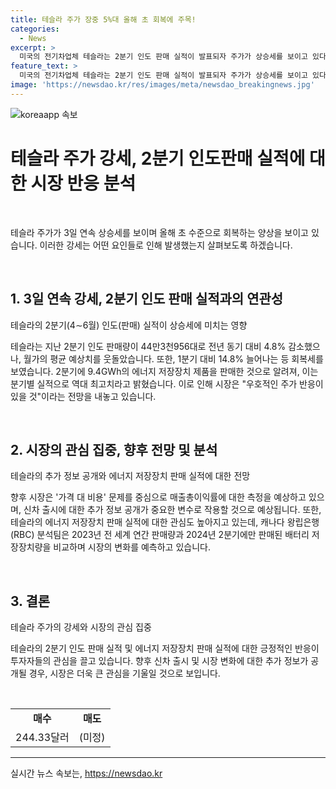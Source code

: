 ```yaml
---
title: 테슬라 주가 장중 5%대 올해 초 회복에 주목!
categories:
  - News
excerpt: >
  미국의 전기차업체 테슬라는 2분기 인도 판매 실적이 발표되자 주가가 상승세를 보이고 있다. 인도량은 전년 대비 4.8% 감소하긴 했지만, 월가의 예상치를 상회하며 긍정적인 회복세를 보였다. 이에 시장은 가격 대 비용 문제를 중시하며 실적에 호의적인 반응을 보이고 있으며, 에너지 저장장치 판매 실적에도 관심을 기울이고 있다. 특히, 2분기에만 9.4GWh의 배터리 저장장치를 판매한 점은 전체 시장이 성장하고 있음을 시사하는 것으로 분석되고 있다.
feature_text: >
  미국의 전기차업체 테슬라는 2분기 인도 판매 실적이 발표되자 주가가 상승세를 보이고 있다. 인도량은 전년 대비 4.8% 감소하긴 했지만, 월가의 예상치를 상회하며 긍정적인 회복세를 보였다. 이에 시장은 가격 대 비용 문제를 중시하며 실적에 호의적인 반응을 보이고 있으며, 에너지 저장장치 판매 실적에도 관심을 기울이고 있다. 특히, 2분기에만 9.4GWh의 배터리 저장장치를 판매한 점은 전체 시장이 성장하고 있음을 시사하는 것으로 분석되고 있다.
image: 'https://newsdao.kr/res/images/meta/newsdao_breakingnews.jpg'
---
```


<p><img src="https://newsdao.kr/res/images/meta/newsdao_breakingnews.jpg" alt="koreaapp 속보" /></p>

<h1 data-ke-size="size26">테슬라 주가 강세, 2분기 인도판매 실적에 대한 시장 반응 분석</h1>

<p data-ke-size="size16">&nbsp;</p>

<p>테슬라 주가가 3일 연속 상승세를 보이며 올해 초 수준으로 회복하는 양상을 보이고 있습니다. 이러한 강세는 어떤 요인들로 인해 발생했는지 살펴보도록 하겠습니다. <br></p>

<p data-ke-size="size16">&nbsp;</p>

<h2 data-ke-size="size24">1. 3일 연속 강세, 2분기 인도 판매 실적과의 연관성</h2>

<p data-ke-size="size16">테슬라의 2분기(4∼6월) 인도(판매) 실적이 상승세에 미치는 영향</p>

<p>테슬라는 지난 2분기 인도 판매량이 44만3천956대로 전년 동기 대비 4.8% 감소했으나, 월가의 평균 예상치를 웃돌았습니다. 또한, 1분기 대비 14.8% 늘어나는 등 회복세를 보였습니다. 2분기에 9.4GWh의 에너지 저장장치 제품을 판매한 것으로 알려져, 이는 분기별 실적으로 역대 최고치라고 밝혔습니다. 이로 인해 시장은 "우호적인 주가 반응이 있을 것"이라는 전망을 내놓고 있습니다. </p>

<p data-ke-size="size16">&nbsp;</p>

<h2 data-ke-size="size24">2. 시장의 관심 집중, 향후 전망 및 분석</h2>

<p data-ke-size="size16">테슬라의 추가 정보 공개와 에너지 저장장치 판매 실적에 대한 전망</p>

<p>향후 시장은 '가격 대 비용' 문제를 중심으로 매출총이익률에 대한 측정을 예상하고 있으며, 신차 출시에 대한 추가 정보 공개가 중요한 변수로 작용할 것으로 예상됩니다. 또한, 테슬라의 에너지 저장장치 판매 실적에 대한 관심도 높아지고 있는데, 캐나다 왕립은행(RBC) 분석팀은 2023년 전 세계 연간 판매량과 2024년 2분기에만 판매된 배터리 저장장치량을 비교하며 시장의 변화를 예측하고 있습니다.</p>

<p data-ke-size="size16">&nbsp;</p>

<h2 data-ke-size="size24">3. 결론</h2>

<p data-ke-size="size16">테슬라 주가의 강세와 시장의 관심 집중</p>

<p>테슬라의 2분기 인도 판매 실적 및 에너지 저장장치 판매 실적에 대한 긍정적인 반응이 투자자들의 관심을 끌고 있습니다. 향후 신차 출시 및 시장 변화에 대한 추가 정보가 공개될 경우, 시장은 더욱 큰 관심을 기울일 것으로 보입니다.</p>

<p data-ke-size="size16">&nbsp;</p>

<table>
    <tbody>
        <tr>
            <td style="text-align: center; height: 17px;"><b>매수</b></td>
            <td style="text-align: center; height: 17px;"><b>매도</b></td>
        </tr>
        <tr>
            <td style="text-align: center; height: 17px;">244.33달러</td>
            <td style="text-align: center; height: 17px;">(미정)</td>
        </tr>
    </tbody>
</table>

<p><hr></p>
실시간 뉴스 속보는, <a href="https://newsdao.kr" rel="dofollow">https://newsdao.kr</a>


